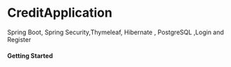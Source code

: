 # CreditApplication
Spring Boot, Spring Security,Thymeleaf, Hibernate , PostgreSQL ,Login and Register

#### Getting Started
